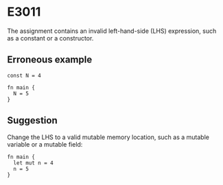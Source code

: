 # E3011

The assignment contains an invalid left-hand-side (LHS) expression,
such as a constant or a constructor.

## Erroneous example

```moonbit
const N = 4

fn main {
  N = 5
}
```

## Suggestion

Change the LHS to a valid mutable memory location,
such as a mutable variable or a mutable field:

```moonbit
fn main {
  let mut n = 4
  n = 5
}
```
